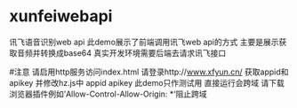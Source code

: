 # xunfeiwebapi
讯飞语音识别web api
此demo展示了前端调用讯飞web api的方式 主要是展示获取音频并转换成base64 真实开发环境需要后端去请求讯飞接口

#注意
请启用http服务访问index.html 
请登录http://www.xfyun.cn/ 获取appid和apikey 并修改hz.js中 appid apikey
此demo只作测试用 直接运行会跨域 请下载浏览器插件例如’Allow-Control-Allow-Origin: *‘阻止跨域
